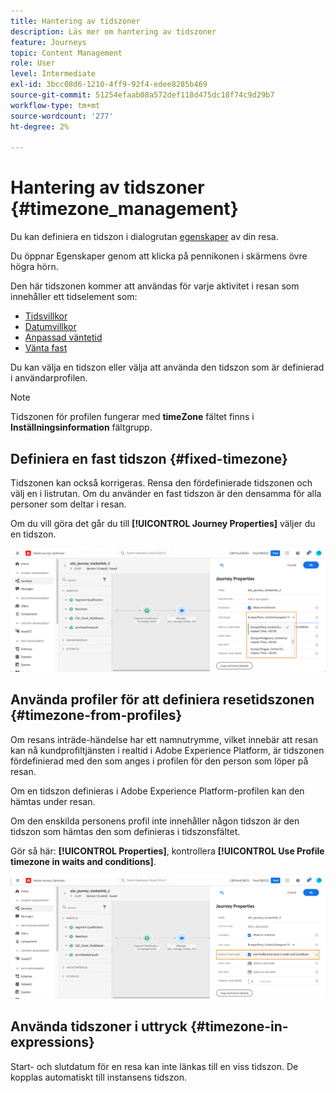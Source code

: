 ```yaml
---
title: Hantering av tidszoner
description: Läs mer om hantering av tidszoner
feature: Journeys
topic: Content Management
role: User
level: Intermediate
exl-id: 3bcc08d6-1210-4ff9-92f4-edee8285b469
source-git-commit: 51254efaab08a572def118d475dc18f74c9d29b7
workflow-type: tm+mt
source-wordcount: '277'
ht-degree: 2%

---
```


# Hantering av tidszoner {#timezone_management}

Du kan definiera en tidszon i dialogrutan [egenskaper](../building-journeys/journey-gs.md#change-properties) av din resa.

Du öppnar Egenskaper genom att klicka på pennikonen i skärmens övre högra hörn.

Den här tidszonen kommer att användas för varje aktivitet i resan som innehåller ett tidselement som:

* [Tidsvillkor](../building-journeys/condition-activity.md#time_condition)
* [Datumvillkor](../building-journeys/condition-activity.md#date_condition)
* [Anpassad väntetid](../building-journeys/wait-activity.md#custom)
* [Vänta fast](../building-journeys/wait-activity.md#fixed_date)

Du kan välja en tidszon eller välja att använda den tidszon som är definierad i användarprofilen.

>[!NOTE]
>
>Tidszonen för profilen fungerar med **timeZone** fältet finns i **Inställningsinformation** fältgrupp.

## Definiera en fast tidszon {#fixed-timezone}

Tidszonen kan också korrigeras. Rensa den fördefinierade tidszonen och välj en i listrutan. Om du använder en fast tidszon är den densamma för alla personer som deltar i resan.

Om du vill göra det går du till **[!UICONTROL Journey Properties]** väljer du en tidszon.

![](../assets/journey72.png)

## Använda profiler för att definiera resetidszonen {#timezone-from-profiles}

Om resans inträde-händelse har ett namnutrymme, vilket innebär att resan kan nå kundprofiltjänsten i realtid i Adobe Experience Platform, är tidszonen fördefinierad med den som anges i profilen för den person som löper på resan.

Om en tidszon definieras i Adobe Experience Platform-profilen kan den hämtas under resan.

Om den enskilda personens profil inte innehåller någon tidszon är den tidszon som hämtas den som definieras i tidszonsfältet.

Gör så här: **[!UICONTROL Properties]**, kontrollera **[!UICONTROL Use Profile timezone in waits and conditions]**.

![](../assets/journey73.png)

## Använda tidszoner i uttryck {#timezone-in-expressions}

Start- och slutdatum för en resa kan inte länkas till en viss tidszon. De kopplas automatiskt till instansens tidszon.
